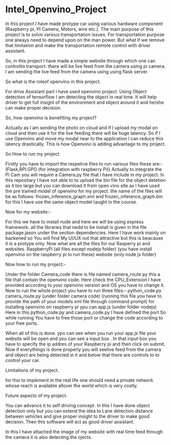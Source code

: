 # Intel_Openvino_Project
In this project I have made protype car using various hardware component (Raspberry pi, PI Camera, Motors, wire etc.). The main purpose of this project is to solve various transportation issues. For transportation purpose one always need to depend upon on the man power. But what if we remove that limitation and make the transportation remote control with driver assistant. 


So, in this project I have made a simple website through which one can controlits transport. there will be live feed from the camera using pi camera. I am sending the live feed from the camera using using flask server. 


So what is the roleof openvino in this project.

For drive Assistant part i have used openvino project. Using Object detection of tensorflow I am detecting the object in real time. It will help driver to get full insight of the environment and object around it and he/she can make proper decision.


So, how openvino is benefiting my project?

Actually as I am sending the photo on cloud and if I upload my modal on cloud and then use it for the live feeding there will be huge latency.
So if I use Openvino and move my modal near to the application I can reduce this latency drastically. This is how Openvino is adding advantage to my project.


So How to run my project.

Firstly you have to import the respetive files to run various files these are:- (Flask,RPI.GPO (for integration with raspberry Pi)) 
Actually to integrate the Pi Cam you will require a Camera.py file that i have include in my project.
In this repositary I have not able to to upload the bin file for the object detetion as it too large but you can download it from open vino site as I have used the pre trained model of openvino for my project.
the name of the files will be as follows:
frozen_inference_graph.xml and frozen_inference_graph.bin
for this I have use the same object model taught in the course. 

Now for my website:-

For this we have to install node and here we will be using express framework.
all the libraries that nedd to be install is given in the file package.jason under the section dependencies.
Here I have work mainly on backened so You will find My UI/UX not that attractive but this is beacause it is a protype only.
Now what are all the files for our Rasperry pi and websites.
RaspberryPi (all files except nodejs folder) (you have install openvino on the raspberry pi to run these)
website (only node js folder)


Now how to run my project:-

Under the folder Camera_code there is file named camera_route.py this a file that contain the openvino code. Here check the CPU_Extension I have provided according to your openvino version and OS you have to change it.
Now to run the whole project you have to run three files:-
python_code.py
camera_route.py (under folder camera code) (running this file you have to provide the path of your models xml file through command prompt)
for installing openvino on raspberry pi ypu can
app.js (under folder nodejs)
Here in this python_code.py and camera_code.py I have defined the port So while running You have to free those port or change the code according to your free ports.


When all of this is done. ypo can see when you run your app.js file your website will be open and you can see a input box .
In that input box you have to specify the ip addres of your Raspberry pi and then click on submit.
Now if everythings is done properly you will seelive feed from the camera and object are being detected in it and below that there are controls to to control your car.


Limitations of my project.

for this to implement in the real life one should need a private network whose reach is available allover the world which is very costly.


Future aspects of my project.

You can advance it to self driving concept.
In this I have done object detection only but you can extend the idea to Lane detection distance between vehicles and give proper insight to the driver to make good decision. Then this software will act as good driver assistant.


In this I have attached the image of my website with real time feed through the camera it is also detecting the ojects.
